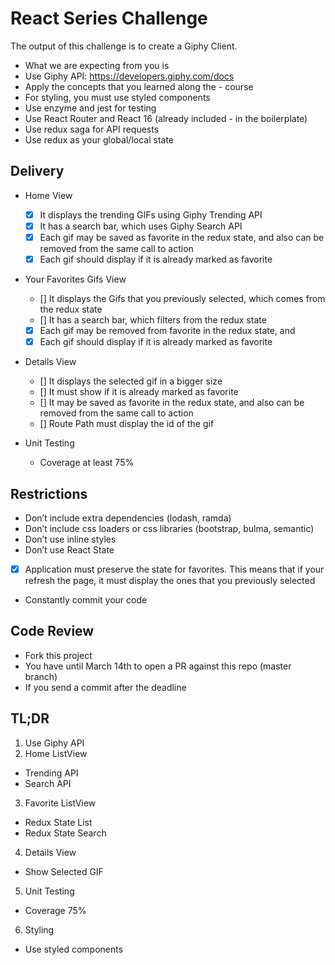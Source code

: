 # React Series Challenge

The output of this challenge is to create a Giphy Client.

- What we are expecting from you is
- Use Giphy API: https://developers.giphy.com/docs
- Apply the concepts that you learned along the - course
- For styling, you must use styled components
- Use enzyme and jest for testing
- Use React Router and React 16 (already included - in the boilerplate)
- Use redux saga for API requests
- Use redux as your global/local state

## Delivery
- Home View
  - [x] It displays the trending GIFs using Giphy Trending API
  - [x] It has a search bar, which uses Giphy Search API
  - [x] Each gif may be saved as favorite in the redux state, and also can be removed from the same call to action
  - [x] Each gif should display if it is already marked as favorite

- Your Favorites Gifs View
  - [] It displays the Gifs that you previously selected, which comes from the redux state
  - [] It has a search bar, which filters from the redux state
  - [x] Each gif may be removed from favorite in the redux state, and
  - [x] Each gif should display if it is already marked as favorite

- Details View
  - [] It displays the selected gif in a bigger size
  - [] It must show if it is already marked as favorite
  - [] It may be saved as favorite in the redux state, and also can be removed from the same call to action
  - [] Route Path must display the id of the gif

- Unit Testing
  - Coverage at least 75%


## Restrictions
- Don’t include extra dependencies (lodash, ramda)
- Don’t include css loaders or css libraries (bootstrap, bulma, semantic)
- Don’t use inline styles
- Don’t use React State
- [x] Application must preserve the state for favorites. This means that if your refresh the page, it must display the ones that you previously selected
- Constantly commit your code

## Code Review
- Fork this project
- You have until March 14th to open a PR against this repo (master branch)
- If you send a commit after the deadline

## TL;DR
1. Use Giphy API
2. Home ListView
  - Trending API
  - Search API
3. Favorite ListView
  - Redux State List
  - Redux State Search
4. Details View
  - Show Selected GIF
5. Unit Testing
  - Coverage 75%
6. Styling
  - Use styled components
